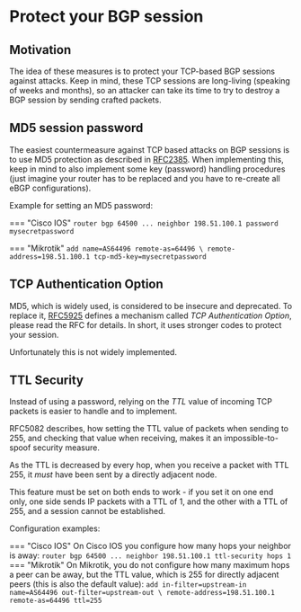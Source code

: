 # Protect your BGP session

## Motivation

The idea of these measures is to protect your TCP-based BGP sessions against attacks. Keep in mind, these TCP sessions are long-living (speaking of weeks and months), so an attacker can take its time to try to destroy a BGP session by sending crafted packets.

## MD5 session password

The easiest countermeasure against TCP based attacks on BGP sessions is to use  MD5 protection as described in 
[RFC2385](https://www.rfc-editor.org/rfc/rfc2385.html).
When implementing this, keep in mind to also implement some key (password) handling procedures (just imagine your router has to be replaced and you have to re-create all eBGP configurations).

Example for setting an MD5 password:

=== "Cisco IOS"
    ```
    router bgp 64500
    ...
    neighbor 198.51.100.1 password mysecretpassword
    ```

=== "Mikrotik"
    ```
    add name=AS64496 remote-as=64496 \
        remote-address=198.51.100.1 tcp-md5-key=mysecretpassword
    ```

## TCP Authentication Option

MD5, which is widely used, is considered to be insecure and deprecated. To replace it, 
[RFC5925](https://www.rfc-editor.org/rfc/rfc5925.html)
defines a mechanism called *TCP Authentication Option*, please read the RFC for details. In short, it uses stronger codes to protect your session.

Unfortunately this is not widely implemented.

## TTL Security

Instead of using a password, relying on the *TTL* value of incoming TCP packets is easier to handle and to implement. 

RFC5082 describes, how setting the TTL value of packets when sending to 255, and checking that value when receiving, makes it an impossible-to-spoof security measure. 

As the TTL is decreased by every hop, when you receive a packet with TTL 255, it *must* have been sent by a directly adjacent node.

This feature must be set on both ends to work - if you set it on one end only, one side sends IP packets with a TTL of 1, and the other with a TTL of 255, and a session cannot be established.

Configuration examples:

=== "Cisco IOS"
    On Cisco IOS you configure how many hops your neighbor is away:
    ```
    router bgp 64500
    ...
    neighbor 198.51.100.1 ttl-security hops 1
    ```
=== "Mikrotik"
    On Mikrotik, you do not configure how many maximum hops a peer can be away, but the TTL value, which is 255 for directly adjacent peers (this is also the default value):
    ```
    add in-filter=upstream-in name=AS64496 out-filter=upstream-out \
        remote-address=198.51.100.1 remote-as=64496 ttl=255
    ```
 